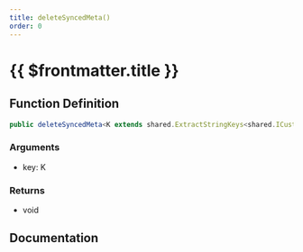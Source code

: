```yaml
---
title: deleteSyncedMeta()
order: 0
---
```


# {{ $frontmatter.title }}

## Function Definition

```ts
public deleteSyncedMeta<K extends shared.ExtractStringKeys<shared.ICustomPlayerSyncedMeta>>(key: K): void;
```

### Arguments

* key: K

### Returns

* void

## Documentation

<!--@include: ./parts/deleteSyncedMeta.md-->
